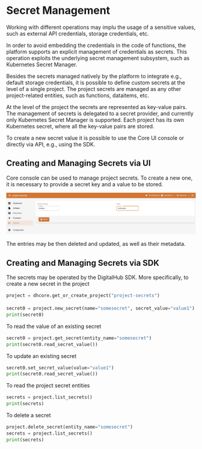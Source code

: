 # Secret Management

Working with different operations may implu the usage of a sensitive values, such as external API credentials,
storage credentials, etc. 

In order to avoid embedding the credentials in the code of functions, the platform supports an explicit management
of credentials as secrets. This operation exploits the underlying secret management subsystem, such as Kubernetes Secret Manager.

Besides the secrets managed natively by the platform to integrate e.g., default storage credentials, it is possible to 
define custom secrets at the level of a single project. The project secrets are managed as any other project-related entities,
such as functions, dataitems, etc.

At the level of the project the secrets are represented as key-value pairs. The management of secrets is delegated to a secret
provider, and currently only Kubernetes Secret Manager is supported. Each project has its own Kubernetes secret, where 
all the key-value pairs are stored.

To create a new secret value it is possible to use the Core UI console or directly via API, e.g., using the SDK. 

## Creating and Managing Secrets via UI

Core console can be used to manage project secrets. To create a new one, it is necessary to provide 
a secret key and a value to be stored. 

![Create project secret](../images/console/secrets-create.png)

The entries may be then deleted and updated, as well as their metadata.

## Creating and Managing Secrets via SDK

The secrets may be operated by the DigitalHub SDK. More specifically, to create a new secret in the project

```python
project = dhcore.get_or_create_project("project-secrets")

secret0 = project.new_secret(name="somesecret", secret_value="value1")
print(secret0)  
```

To read the value of an existing secret
```python
secret0 = project.get_secret(entity_name="somesecret")
print(secret0.read_secret_value())
```

To update an existing secret
```python
secret0.set_secret_value(value="value1")
print(secret0.read_secret_value())
```

To read the project secret entities
```python
secrets = project.list_secrets()
print(secrets)
```

To delete a secret
```python
project.delete_secret(entity_name="somesecret")
secrets = project.list_secrets()
print(secrets)
```



